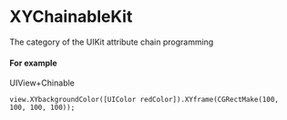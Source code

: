 # XYChainableKit

The category of the UIKit attribute chain programming

#### For example<br>
UIView+Chinable<br>
```
view.XYbackgroundColor([UIColor redColor]).XYframe(CGRectMake(100, 100, 100, 100));
```
